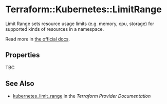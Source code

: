 # Terraform::Kubernetes::LimitRange

Limit Range sets resource usage limits (e.g. memory, cpu, storage) for supported kinds of resources in a namespace.

Read more in [the official docs](https://kubernetes.io/docs/tasks/configure-pod-container/apply-resource-quota-limit/#applying-default-resource-requests-and-limits).

## Properties

TBC

## See Also

* [kubernetes_limit_range](https://www.terraform.io/docs/providers/kubernetes/r/limit_range.html) in the _Terraform Provider Documentation_